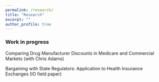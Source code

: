 ```yaml
---
permalink: /research/
title: "Research"
excerpt: ""
author_profile: true
---
```

### Work in progress
Comparing Drug Manufacturer Discounts in Medicare and Commercial Markets (with Chris Adams)

Bargaining with State Regulators: Application to Health Insurance Exchanges (IO field paper)
